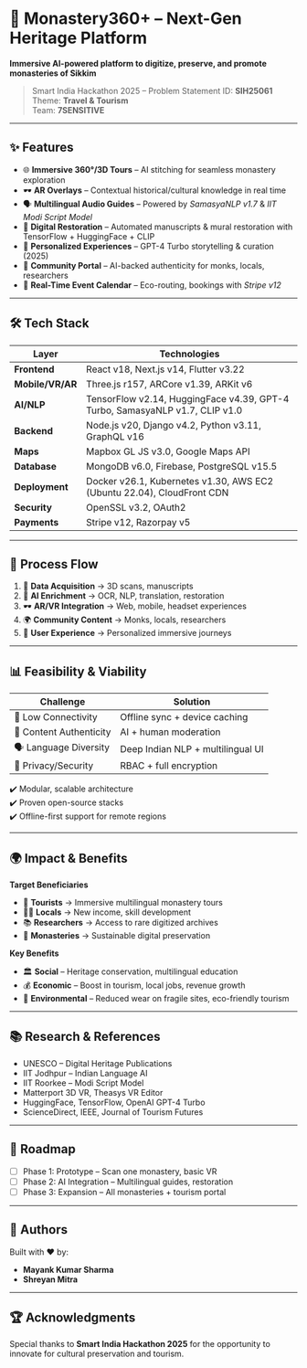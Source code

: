 # 🏯 Monastery360+ – Next-Gen Heritage Platform  
**Immersive AI-powered platform to digitize, preserve, and promote monasteries of Sikkim**  

> Smart India Hackathon 2025 – Problem Statement ID: **SIH25061**  
> Theme: **Travel & Tourism**  
> Team: **7SENSITIVE**

---

## ✨ Features  
- 🌐 **Immersive 360°/3D Tours** – AI stitching for seamless monastery exploration  
- 🕶️ **AR Overlays** – Contextual historical/cultural knowledge in real time  
- 🗣️ **Multilingual Audio Guides** – Powered by *SamasyaNLP v1.7* & *IIT Modi Script Model*  
- 📜 **Digital Restoration** – Automated manuscripts & mural restoration with TensorFlow + HuggingFace + CLIP  
- 🤖 **Personalized Experiences** – GPT-4 Turbo storytelling & curation (2025)  
- 🧘 **Community Portal** – AI-backed authenticity for monks, locals, researchers  
- 📅 **Real-Time Event Calendar** – Eco-routing, bookings with *Stripe v12*  


---

## 🛠️ Tech Stack  

| Layer | Technologies |
|-------|--------------|
| **Frontend** | React v18, Next.js v14, Flutter v3.22 |
| **Mobile/VR/AR** | Three.js r157, ARCore v1.39, ARKit v6 |
| **AI/NLP** | TensorFlow v2.14, HuggingFace v4.39, GPT-4 Turbo, SamasyaNLP v1.7, CLIP v1.0 |
| **Backend** | Node.js v20, Django v4.2, Python v3.11, GraphQL v16 |
| **Maps** | Mapbox GL JS v3.0, Google Maps API |
| **Database** | MongoDB v6.0, Firebase, PostgreSQL v15.5 |
| **Deployment** | Docker v26.1, Kubernetes v1.30, AWS EC2 (Ubuntu 22.04), CloudFront CDN |
| **Security** | OpenSSL v3.2, OAuth2 |
| **Payments** | Stripe v12, Razorpay v5 |

---

## 🔄 Process Flow  
1. 📸 **Data Acquisition** → 3D scans, manuscripts  
2. 🧠 **AI Enrichment** → OCR, NLP, translation, restoration  
3. 🕶️ **AR/VR Integration** → Web, mobile, headset experiences  
4. 🌍 **Community Content** → Monks, locals, researchers  
5. 👤 **User Experience** → Personalized immersive journeys  

---

## 📊 Feasibility & Viability  

| Challenge | Solution |
|-----------|----------|
| 📶 Low Connectivity | Offline sync + device caching |
| 🧾 Content Authenticity | AI + human moderation |
| 🗣️ Language Diversity | Deep Indian NLP + multilingual UI |
| 🔐 Privacy/Security | RBAC + full encryption |

✔️ Modular, scalable architecture  
✔️ Proven open-source stacks  
✔️ Offline-first support for remote regions  

---

## 🌍 Impact & Benefits  

**Target Beneficiaries**  
- 🎒 **Tourists** → Immersive multilingual monastery tours  
- 👨‍🌾 **Locals** → New income, skill development  
- 📚 **Researchers** → Access to rare digitized archives  
- 🏯 **Monasteries** → Sustainable digital preservation  

**Key Benefits**  
- 🏛️ **Social** – Heritage conservation, multilingual education  
- 💰 **Economic** – Boost in tourism, local jobs, revenue growth  
- 🌱 **Environmental** – Reduced wear on fragile sites, eco-friendly tourism  

---

## 📚 Research & References  
- UNESCO – Digital Heritage Publications  
- IIT Jodhpur – Indian Language AI  
- IIT Roorkee – Modi Script Model  
- Matterport 3D VR, Theasys VR Editor  
- HuggingFace, TensorFlow, OpenAI GPT-4 Turbo  
- ScienceDirect, IEEE, Journal of Tourism Futures  


---

## 🚀 Roadmap  

- [ ] Phase 1: Prototype – Scan one monastery, basic VR  
- [ ] Phase 2: AI Integration – Multilingual guides, restoration  
- [ ] Phase 3: Expansion – All monasteries + tourism portal  

---

## 👥 Authors  

Built with ❤️ by:  
- **Mayank Kumar Sharma**  
- **Shreyan Mitra**  

---

## 🏆 Acknowledgments  
Special thanks to **Smart India Hackathon 2025** for the opportunity to innovate for cultural preservation and tourism.  




